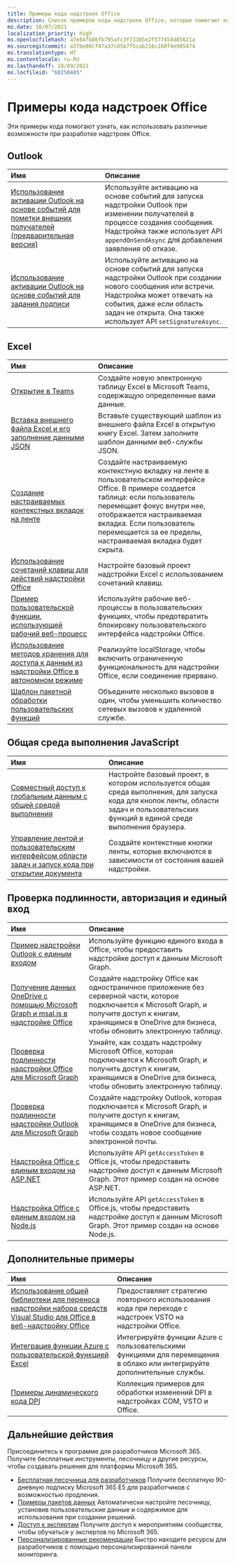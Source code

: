 ```yaml
---
title: Примеры кода надстроек Office
description: Список примеров кода надстроек Office, которые помогают научиться создавать собственные надстройки.
ms.date: 10/07/2021
localization_priority: high
ms.openlocfilehash: a7e84fb86fb795afc3f73385e2f577458d85621a
ms.sourcegitcommit: a37be80cf47a37c85b7f5cab216c160f4e905474
ms.translationtype: HT
ms.contentlocale: ru-RU
ms.lasthandoff: 10/09/2021
ms.locfileid: "60250485"
---
```

# <a name="office-add-in-code-samples"></a>Примеры кода надстроек Office

Эти примеры кода помогают узнать, как использовать различные возможности при разработке надстроек Office.

## <a name="outlook"></a>Outlook

| Имя                | Описание         |
|:--------------------|:--------------------|
| [Использование активации Outlook на основе событий для пометки внешних получателей (предварительная версия)](/samples/officedev/pnp-officeaddins/outlook-add-in-tag-external-recipients) | Используйте активацию на основе событий для запуска надстройки Outlook при изменении получателей в процессе создания сообщения. Надстройка также использует API `appendOnSendAsync` для добавления заявления об отказе. |
| [Использование активации Outlook на основе событий для задания подписи](/samples/officedev/pnp-officeaddins/outlook-add-in-set-signature/) | Используйте активацию на основе событий для запуска надстройки Outlook при создании нового сообщения или встречи. Надстройка может отвечать на события, даже если область задач не открыта. Она также использует API `setSignatureAsync`. |

## <a name="excel"></a>Excel

| Имя                | Описание         |
|:--------------------|:--------------------|
| [Открытие в Teams](/samples/officedev/pnp-officeaddins/office-excel-add-in-open-in-teams/) | Создайте новую электронную таблицу Excel в Microsoft Teams, содержащую определенные вами данные.|
| [Вставка внешнего файла Excel и его заполнение данными JSON](/samples/officedev/pnp-officeaddins/excel-add-in-insert-external-file/)  | Вставьте существующий шаблон из внешнего файла Excel в открытую книгу Excel. Затем заполните шаблон данными веб-службы JSON. |
| [Создание настраиваемых контекстных вкладок на ленте](/samples/officedev/pnp-officeaddins/office-add-in-contextual-tabs/) | Создайте настраиваемую контекстную вкладку на ленте в пользовательском интерфейсе Office. В примере создается таблица: если пользователь перемещает фокус внутри нее, отображается настраиваемая вкладка. Если пользователь перемещается за ее пределы, настраиваемая вкладка будет скрыта. |
| [Использование сочетаний клавиш для действий надстройки Office](/samples/officedev/pnp-officeaddins/office-add-in-keyboard-shortcuts) | Настройте базовый проект надстройки Excel с использованием сочетаний клавиш. |
| [Пример пользовательской функции, использующей рабочий веб-процесс](/samples/officedev/pnp-officeaddins/excel-custom-function-web-worker-pattern/) | Используйте рабочие веб-процессы в пользовательских функциях, чтобы предотвратить блокировку пользовательского интерфейса надстройки Office. |
| [Использование методов хранения для доступа к данным из надстройки Office в автономном режиме](/samples/officedev/pnp-officeaddins/use-storage-techniques-to-access-data-from-an-office-add-in-when-offline/) | Реализуйте localStorage, чтобы включить ограниченную функциональность для надстройки Office, если соединение прервано. |
| [Шаблон пакетной обработки пользовательских функций](/samples/officedev/pnp-officeaddins/excel-custom-function-batching-pattern/)| Объедините несколько вызовов в один, чтобы уменьшить количество сетевых вызовов к удаленной службе.|

## <a name="shared-javascript-runtime"></a>Общая среда выполнения JavaScript

| Имя                | Описание         |
|:--------------------|:--------------------|
[Совместный доступ к глобальным данным с общей средой выполнения](/samples/officedev/pnp-officeaddins/office-add-in-shared-runtime-global-data/) | Настройте базовый проект, в котором используется общая среда выполнения, для запуска кода для кнопок ленты, области задач и пользовательских функций в единой среде выполнения браузера. |
| [Управление лентой и пользовательским интерфейсом области задач и запуск кода при открытии документа](/samples/officedev/pnp-officeaddins/office-add-in-ribbon-task-pane-ui/) | Создайте контекстные кнопки ленты, которые включаются в зависимости от состояния вашей надстройки. |

## <a name="authentication-authorization-and-single-sign-on-sso"></a>Проверка подлинности, авторизация и единый вход

| Имя                | Описание         |
|:--------------------|:--------------------|
| [Пример надстройки Outlook с единым входом](/samples/officedev/pnp-officeaddins/outlook-add-in-sso-aspnet/) | Используйте функцию единого входа в Office, чтобы предоставить надстройке доступ к данным Microsoft Graph.|
| [Получение данных OneDrive с помощью Microsoft Graph и msal.js в надстройке Office](/samples/officedev/pnp-officeaddins/office-add-in-auth-graph-react/) | Создайте надстройку Office как одностраничное приложение без серверной части, которое подключается к Microsoft Graph, и получите доступ к книгам, хранящимся в OneDrive для бизнеса, чтобы обновить электронную таблицу.  |
| [Проверка подлинности надстройки Office для Microsoft Graph](/samples/officedev/pnp-officeaddins/office-add-in-auth-aspnet-graph/) | Узнайте, как создать надстройку Microsoft Office, которая подключается к Microsoft Graph, и получить доступ к книгам, хранящимся в OneDrive для бизнеса, чтобы обновить электронную таблицу. |
| [Проверка подлинности надстройки Outlook для Microsoft Graph](/samples/officedev/pnp-officeaddins/outlook-add-in-auth-aspnet-graph/) | Создайте надстройку Outlook, которая подключается к Microsoft Graph, и получите доступ к книгам, хранящимся в OneDrive для бизнеса, чтобы создать новое сообщение электронной почты. |
| [Надстройка Office с единым входом на ASP.NET](/samples/officedev/pnp-officeaddins/office-add-in-sso-aspnet/) | Используйте API `getAccessToken` в Office.js, чтобы предоставить надстройке доступ к данным Microsoft Graph. Этот пример создан на основе ASP.NET. |
| [Надстройка Office с единым входом на Node.js](/samples/officedev/pnp-officeaddins/office-add-in-sso-nodejs/) | Используйте API `getAccessToken` в Office.js, чтобы предоставить надстройке доступ к данным Microsoft Graph. Этот пример создан на основе Node.js.|

## <a name="additional-samples"></a>Дополнительные примеры

| Имя                | Описание         |
|:--------------------|:--------------------|
|[Использование общей библиотеки для переноса надстройки набора средств Visual Studio для Office в веб-надстройку Office](/samples/officedev/pnp-officeaddins/vsto-shared-library-excel/) |Предоставляет стратегию повторного использования кода при переходе с надстроек VSTO на надстройки Office. |
| [Интеграция функции Azure с пользовательской функцией Excel](/samples/officedev/pnp-officeaddins/azure-function-with-excel-custom-function/) | Интегрируйте функции Azure с пользовательскими функциями для перемещения в облако или интегрируйте дополнительные службы. |
|[Примеры динамического кода DPI](/samples/officedev/pnp-officeaddins/dynamic-dpi-code-samples/) |Коллекция примеров для обработки изменений DPI в надстройках COM, VSTO и Office. |

## <a name="next-steps"></a>Дальнейшие действия

Присоединитесь к программе для разработчиков Microsoft 365. Получите бесплатные инструменты, песочницу и другие ресурсы, чтобы создавать решения для платформы Microsoft 365.

- [Бесплатная песочница для разработчиков](https://developer.microsoft.com/microsoft-365/dev-program#Subscription) Получите бесплатную 90-дневную подписку Microsoft 365 E5 для разработчиков с возможностью продления.
- [Примеры пакетов данных](https://developer.microsoft.com/microsoft-365/dev-program#Sample) Автоматически настройте песочницу, установив пользовательские данные и содержимое для использования при создании решений.
- [Доступ к экспертам](https://developer.microsoft.com/microsoft-365/dev-program#Experts) Получите доступ к мероприятиям сообщества, чтобы обучаться у экспертов по Microsoft 365.
- [Персонализированные рекомендации](https://developer.microsoft.com/microsoft-365/dev-program#Recommendations) Быстро находите ресурсы для разработчиков с помощью персонализированной панели мониторинга.
